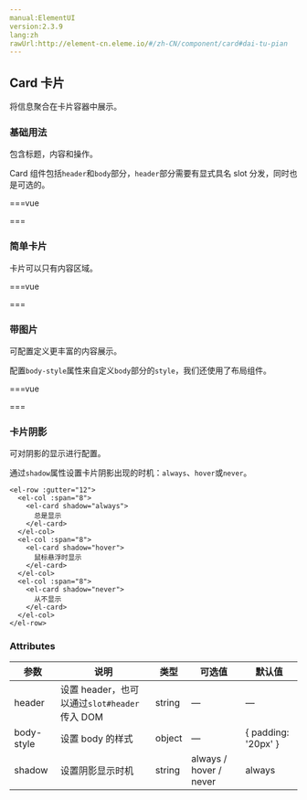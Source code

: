 ```yaml
---
manual:ElementUI
version:2.3.9
lang:zh
rawUrl:http://element-cn.eleme.io/#/zh-CN/component/card#dai-tu-pian
---
```



## Card 卡片<a name="card-qia-pian"></a>


将信息聚合在卡片容器中展示。


### 基础用法<a name="ji-chu-yong-fa"></a>


包含标题，内容和操作。



Card 组件包括`header`和`body`部分，`header`部分需要有显式具名 slot 分发，同时也是可选的。




===vue
<template><div>
<el-card class="box-card">
  <div slot="header" class="clearfix">
    <span>卡片名称</span>
    <el-button style="float: right; padding: 3px 0" type="text">操作按钮</el-button>
  </div>
  <div v-for="o in 4" :key="o" class="text item">
    {{'列表内容 ' + o }}
  </div>
</el-card>
</div></template>




<style>
  .text {
    font-size: 14px;
  }

  .item {
    margin-bottom: 18px;
  }

  .clearfix:before,
  .clearfix:after {
    display: table;
    content: "";
  }
  .clearfix:after {
    clear: both
  }

  .box-card {
    width: 480px;
  }
</style>
===






### 简单卡片<a name="jian-dan-qia-pian"></a>


卡片可以只有内容区域。



===vue
<template><div>
<el-card class="box-card">
  <div v-for="o in 4" :key="o" class="text item">
    {{'列表内容 ' + o }}
  </div>
</el-card>
</div></template>




<style>
  .text {
    font-size: 14px;
  }

  .item {
    padding: 18px 0;
  }

  .box-card {
    width: 480px;
  }
</style>
===






### 带图片<a name="dai-tu-pian"></a>


可配置定义更丰富的内容展示。



配置`body-style`属性来自定义`body`部分的`style`，我们还使用了布局组件。




===vue
<template><div>
<el-row>
  <el-col :span="8" v-for="(o, index) in 2" :key="o" :offset="index > 0 ? 2 : 0">
    <el-card :body-style="{ padding: '0px' }">
      <img src="~examples/assets/images/hamburger.png" class="image">
      <div style="padding: 14px;">
        <span>好吃的汉堡</span>
        <div class="bottom clearfix">
          <time class="time">{{ currentDate }}</time>
          <el-button type="text" class="button">操作按钮</el-button>
        </div>
      </div>
    </el-card>
  </el-col>
</el-row>
</div></template>


<script>
module.exports =  {
  data() {
    return {
      currentDate: new Date()
    };
  }
}
</script>

<style>
  .time {
    font-size: 13px;
    color: #999;
  }
  
  .bottom {
    margin-top: 13px;
    line-height: 12px;
  }

  .button {
    padding: 0;
    float: right;
  }

  .image {
    width: 100%;
    display: block;
  }

  .clearfix:before,
  .clearfix:after {
      display: table;
      content: "";
  }
  
  .clearfix:after {
      clear: both
  }
</style>
===






### 卡片阴影<a name="qia-pian-yin-ying"></a>


可对阴影的显示进行配置。



通过`shadow`属性设置卡片阴影出现的时机：`always`、`hover`或`never`。



```
<el-row :gutter="12">
  <el-col :span="8">
    <el-card shadow="always">
      总是显示
    </el-card>
  </el-col>
  <el-col :span="8">
    <el-card shadow="hover">
      鼠标悬浮时显示
    </el-card>
  </el-col>
  <el-col :span="8">
    <el-card shadow="never">
      从不显示
    </el-card>
  </el-col>
</el-row>

```




### Attributes<a name="attributes"></a>
参数 | 说明 | 类型 | 可选值 | 默认值 
 ---  |  ---  |  ---  |  ---  |  ---  | 
header | 设置 header，也可以通过`slot#header`传入 DOM | string | — | — 
body-style | 设置 body 的样式 | object | — | { padding: &#39;20px&#39; } 
shadow | 设置阴影显示时机 | string | always / hover / never | always 

